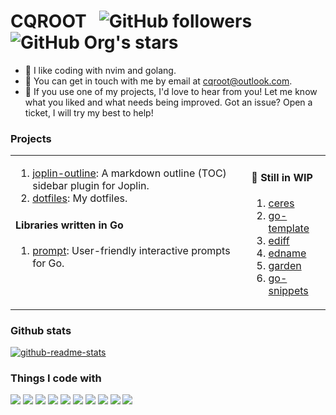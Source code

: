 <h1>CQROOT &nbsp;
  <img alt="GitHub followers" src="https://img.shields.io/github/followers/cqroot?style=social">
  <img alt="GitHub Org's stars" src="https://img.shields.io/github/stars/cqroot?style=social">
</h1>

- 🌱 I like coding with nvim and golang.
- 📧 You can get in touch with me by email at [cqroot@outlook.com](mailto:cqroot@outlook.com).
- 💬 If you use one of my projects, I'd love to hear from you!
  Let me know what you liked and what needs being improved.
  Got an issue? Open a ticket, I will try my best to help!

### Projects

<table><tr><td valign="top">

1. [joplin-outline](https://github.com/cqroot/joplin-outline): A markdown outline (TOC) sidebar plugin for Joplin.
2. [dotfiles](https://github.com/cqroot/dotfiles): My dotfiles.

#### Libraries written in Go

1. [prompt](https://github.com/cqroot/prompt): User-friendly interactive prompts for Go.

<!-- #### Tools written in Go -->

</td><td valign="top">

#### 🚧 Still in WIP

1. [ceres](https://github.com/cqroot/ceres)
2. [go-template](https://github.com/cqroot/go-template)
3. [ediff](https://github.com/cqroot/ediff)
4. [edname](https://github.com/cqroot/edname)
5. [garden](https://github.com/cqroot/garden)
6. [go-snippets](https://github.com/cqroot/go-snippets)

</td></tr></table>

### Github stats

[![github-readme-stats](https://github-readme-stats.vercel.app/api?username=cqroot&show_icons=true&theme=nord&line_height=27&count_private=true)](https://github.com/cqroot/cqroot)

### Things I code with

<p>
  <img src="https://img.shields.io/badge/Go-informational?style=flat&logo=Go&logoColor=white&color=3f4a5a">
  <img src="https://img.shields.io/badge/Kubernetes-informational?style=flat&logo=Kubernetes&logoColor=white&color=3f4a5a">
  <img src="https://img.shields.io/badge/Docker-informational?style=flat&logo=Docker&logoColor=white&color=3f4a5a">
  <img src="https://img.shields.io/badge/Linux-informational?style=flat&logo=Linux&logoColor=white&color=3f4a5a">
  <img src="https://img.shields.io/badge/Neovim-informational?style=flat&logo=Neovim&logoColor=white&color=3f4a5a">
  <img src="https://img.shields.io/badge/OpenStack-informational?style=flat&logo=OpenStack&logoColor=white&color=3f4a5a">
  <img src="https://img.shields.io/badge/Ceph-informational?style=flat&logo=Ceph&logoColor=white&color=3f4a5a">
  <img src="https://img.shields.io/badge/Prometheus-informational?style=flat&logo=Prometheus&logoColor=white&color=3f4a5a">
  <img src="https://img.shields.io/badge/Python-informational?style=flat&logo=Python&logoColor=white&color=3f4a5a">
  <img src="https://img.shields.io/badge/Tmux-informational?style=flat&logo=Tmux&logoColor=white&color=3f4a5a">
</p>
